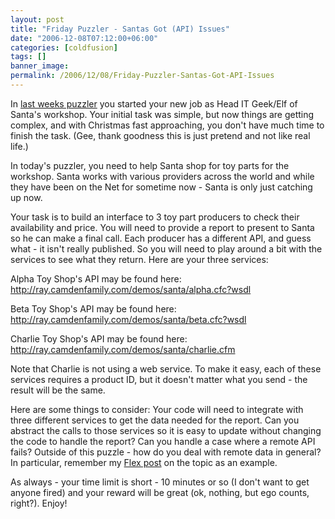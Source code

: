 ```yaml
---
layout: post
title: "Friday Puzzler - Santas Got (API) Issues"
date: "2006-12-08T07:12:00+06:00"
categories: [coldfusion]
tags: []
banner_image: 
permalink: /2006/12/08/Friday-Puzzler-Santas-Got-API-Issues
---
```


In <a href="http://ray.camdenfamily.com/index.cfm/2006/12/1/Friday-Puzzle--Welcome-to-Santas-IT-Department">last weeks puzzler</a> you started your new job as Head IT Geek/Elf of Santa's workshop. Your initial task was simple, but now things are getting complex, and with Christmas fast approaching, you don't have much time to finish the task. (Gee, thank goodness this is just pretend and not like real life.) 

In today's puzzler, you need to help Santa shop for toy parts for the workshop. Santa works with various providers across the world and while they have been on the Net for sometime now - Santa is only just catching up now. 

Your task is to build an interface to 3 toy part producers to check their availability and price. You will need to provide a report to present to Santa so he can make a final call. Each producer has a different API, and guess what - it isn't really published. So you will need to play around a bit with the services to see what they return. Here are your three services:

Alpha Toy Shop's API may be found here: <a href="http://ray.camdenfamily.com/demos/santa/alpha.cfc?wsdl">http://ray.camdenfamily.com/demos/santa/alpha.cfc?wsdl</a>

Beta Toy Shop's API may be found here: <a href="http://ray.camdenfamily.com/demos/santa/beta.cfc?wsdl">http://ray.camdenfamily.com/demos/santa/beta.cfc?wsdl</a>

Charlie Toy Shop's API may be found here: <a href="http://ray.camdenfamily.com/demos/santa/charlie.cfm">http://ray.camdenfamily.com/demos/santa/charlie.cfm</a>

Note that Charlie is not using a web service. To make it easy, each of these services requires a product ID, but it doesn't matter what you send - the result will be the same. 

Here are some things to consider: Your code will need to integrate with three different services to get the data needed for the report. Can you abstract the calls to those services so it is easy to update without changing the code to handle the report? Can you handle a case where a remote API fails? Outside of this puzzle - how do you deal with remote data in general? In particular, remember my <a href="http://ray.camdenfamily.com/index.cfm/2006/12/4/Handling-remote-errors-in-Flex-2">Flex post</a> on the topic as an example.

As always - your time limit is short - 10 minutes or so (I don't want to get anyone fired) and your reward will be great (ok, nothing, but ego counts, right?). Enjoy!